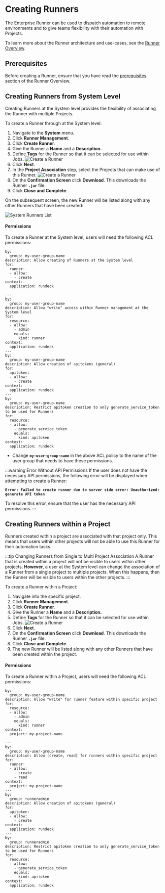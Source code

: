 # Creating Runners

The Enterprise Runner can be used to dispatch automation to remote environments and to give teams flexibility with their automation with Projects.

To learn more about the Runner architecture and use-cases, see the [Runner Overview](/administration/runner/index.md).

## Prerequisites

Before creating a Runner, ensure that you have read the [prerequisites](/administration/runner/index.md#enabling-the-latest-runner-features) section of the Runner Overview.


## Creating Runners from System Level

Creating Runners at the System level provides the flexibility of associating the Runner with multiple Projects.

To create a Runner through at the System level:

1. Navigate to the **System** menu.
2. Click **Runner Management**.
3. Click **Create Runner**.
4. Give the Runner a **Name** and a **Description.**
5. Define **Tags** for the Runner so that it can be selected for use within Jobs.
    ![Create a Runner](/assets/img/create-runner-step-1.png)
6. Click **Next**.
7. In the **Project Association** step, select the Projects that can make use of this Runner.
    ![Create a Runner](/assets/img/create-runner-step-2.png)
8. On the **Confirmation Screen** click **Download**. This downloads the Runner **`.jar`** file.
9. Click **Close and Complete**.

On the subsequent screen, the new Runner will be listed along with any other Runners that have been created:

![System Runners List](/assets/img/system-level-runners-list.png)<br>

#### Permissions
To create a Runner at the System level, users will need the following ACL permissions:
```
by:
  group: my-user-group-name
description: Allow creating of Runners at the System level
for:
  runner:
  - allow:
    - create
context:
  application: rundeck

---
by:
  group: my-user-group-name
description: Allow "write" access within Runner management at the System level
for:
  resource:
  - allow:
    - admin
    equals:
      kind: runner
context:
  application: rundeck
---
by:
  group: my-user-group-name
description: Allow creation of apitokens (general)
for:
  apitoken:
  - allow:
    - create
context:
  application: rundeck
---
by:
  group: my-user-group-name
description: Restrict apitoken creation to only generate_service_token to be used for Runners
for:
  resource:
  - allow:
    - generate_service_token
    equals:
      kind: apitoken
context:
  application: rundeck
```
* Change **`my-user-group-name`** in the above ACL policy to the name of the user group that needs to have these permissions.

:::warning Error Without API Permissions
If the user does not have the necessary API permissions, the following error will be displayed when attempting to create a Runner:

**`Error: Failed to create runner due to server side error: Unauthorized: generate API token`**

To resolve this error, ensure that the user has the necessary API permissions.
:::

## Creating Runners within a Project

Runners created within a project are associated with that project only. This means that users within other projects will not be able to use this Runner for their automation tasks.

:::tip Changing Runners from Single to Multi Project Association
A Runner that is created within a project will not be visible to users within other projects.
**However**, a user at the System level can change the association of a Runner from a single project to multiple projects.
When this happens, then the Runner will be visible to users within the other projects.
:::

To create a Runner within a Project:

1. Navigate into the specific project.
2. Click **Runner Management**.
3. Click **Create Runner**.
4. Give the Runner a **Name** and a **Description.**
5. Define **Tags** for the Runner so that it can be selected for use within Jobs.
    ![Create a Runner](/assets/img/create-runner-step-1.png)
6. Click **Next**.
7. On the **Confirmation Screen** click **Download**. This downloads the Runner **`.jar`** file.
8. Click **Close and Complete**.
9. The new Runner will be listed along with any other Runners that have been created within the project.

#### Permissions

To create a Runner within a Project, users will need the following ACL permissions:
```
by:
  group: my-user-group-name
description: Allow "write" for runner feature within specific project
for:
  resource:
  - allow:
    - admin
    equals:
      kind: runner
context:
  project: my-project-name

---
by:
  group: my-user-group-name
description: Allow [create, read] for runners within specific project
for:
  runner:
  - allow:
    - create
    - read
context:
  project: my-project-name
---
by:
  group: runneradmin
description: Allow creation of apitokens (general)
for:
  apitoken:
  - allow:
    - create
context:
  application: rundeck
---
by:
  group: runneradmin
description: Restrict apitoken creation to only generate_service_token to be used for Runners
for:
  resource:
  - allow:
    - generate_service_token
    equals:
      kind: apitoken
context:
  application: rundeck
```